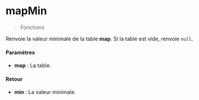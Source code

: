 # mapMin
> Fonctions

Renvoie la valeur minimale de la table **map**. Si la table est vide, renvoie `null`.

#### Paramètres

- **map** : La table.

#### Retour

- **min** : La valeur minimale.

